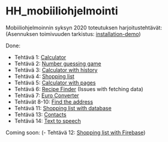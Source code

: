 # HH_mobiiliohjelmointi

Mobiiliohjelmoinnin syksyn 2020 toteutuksen harjoitustehtävät:
(Asennuksen toimivuuden tarkistus: [installation-demo](/installation-demo/App.js))

Done:
- Tehtävä 1: [Calculator](/Calculator/App.js)
- Tehtävä 2: [Number guessing game](/Number_guessing_game/App.js)
- Tehtävä 3: [Calculator with history](/Calculator_with_history/App.js)
- Tehtävä 4: [Shopping list](/Shopping_list/App.js)
- Tehtävä 5: [Calculator with pages](/Calculator_with_pages/App.js)
- Tehtävä 6: [Recipe Finder](/Recipe_finder/App.js) (Issues with fetching data)
- Tehtävä 7: [Euro Converter](/Euro_converter/App.js)
- Tehtävät 8-10: [Find the address](/Find_address/App.js)
- Tehtävä 11: [Shopping list with database](/Shopping_list_with_db/App.js)
- Tehtävä 13: [Contacts](/Contacts/App.js)
- Tehtävä 14: [Text to speech](/Text_to_speech/App.js)

Coming soon:
(- Tehtävä 12: [Shopping list with Firebase](/Shopping_list_with_firebase/App.js))

